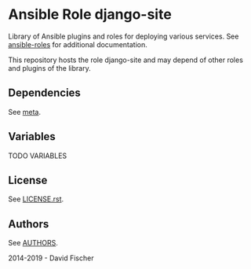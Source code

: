 # Ansible Role django-site

Library of Ansible plugins and roles for deploying various services.
See [ansible-roles](https://github.com/davidfischer-ch/ansible-roles) for additional documentation.

This repository hosts the role django-site and may depend of other roles and plugins of the library.

## Dependencies

See [meta](meta/main.yml).

## Variables

TODO VARIABLES

## License

See [LICENSE.rst](LICENSE.rst).

## Authors

See [AUTHORS](AUTHORS).

2014-2019 - David Fischer
